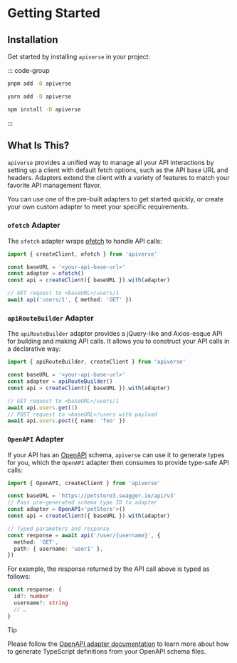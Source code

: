 # Getting Started

## Installation

Get started by installing `apiverse` in your project:

::: code-group
  ```bash [pnpm]
  pnpm add -D apiverse
  ```
  ```bash [yarn]
  yarn add -D apiverse
  ```
  ```bash [npm]
  npm install -D apiverse
  ```
:::

## What Is This?

`apiverse` provides a unified way to manage all your API interactions by setting up a client with default fetch options, such as the API base URL and headers. Adapters extend the client with a variety of features to match your favorite API management flavor.

You can use one of the pre-built adapters to get started quickly, or create your own custom adapter to meet your specific requirements.

### `ofetch` Adapter

The `ofetch` adapter wraps [ofetch](https://github.com/unjs/ofetch) to handle API calls:

```ts
import { createClient, ofetch } from 'apiverse'

const baseURL = '<your-api-base-url>'
const adapter = ofetch()
const api = createClient({ baseURL }).with(adapter)

// GET request to <baseURL>/users/1
await api('users/1', { method: 'GET' })
```

### `apiRouteBuilder` Adapter

The `apiRouteBuilder` adapter provides a jQuery-like and Axios-esque API for building and making API calls. It allows you to construct your API calls in a declarative way:

```ts
import { apiRouteBuilder, createClient } from 'apiverse'

const baseURL = '<your-api-base-url>'
const adapter = apiRouteBuilder()
const api = createClient({ baseURL }).with(adapter)

// GET request to <baseURL>/users/1
await api.users.get(1)
// POST request to <baseURL>/users with payload
await api.users.post({ name: 'foo' })
```

### `OpenAPI` Adapter

If your API has an [OpenAPI](https://swagger.io/resources/open-api/) schema, `apiverse` can use it to generate types for you, which the `OpenAPI` adapter then consumes to provide type-safe API calls:

```ts
import { OpenAPI, createClient } from 'apiverse'

const baseURL = 'https://petstore3.swagger.io/api/v3'
// Pass pre-generated schema type ID to adapter
const adapter = OpenAPI<'petStore'>()
const api = createClient({ baseURL }).with(adapter)

// Typed parameters and response
const response = await api('/user/{username}', {
  method: 'GET',
  path: { username: 'user1' },
})
```

For example, the response returned by the API call above is typed as follows:

```ts
const response: {
  id?: number
  username?: string
  // …
}
```

> [!TIP]
> Please follow the [OpenAPI adapter documentation](/adapters/openapi) to learn more about how to generate TypeScript definitions from your OpenAPI schema files.
